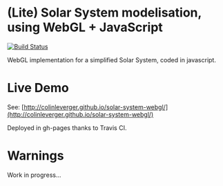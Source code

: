 # (Lite) Solar System modelisation, using WebGL + JavaScript

[![Build Status](https://travis-ci.org/ColinLeverger/solar-system-webgl.svg?branch=master)](https://travis-ci.org/ColinLeverger/solar-system-webgl)

WebGL implementation for a simplified Solar System, coded in javascript.

# Live Demo

See: [http://colinleverger.github.io/solar-system-webgl/](http://colinleverger.github.io/solar-system-webgl/)

Deployed in gh-pages thanks to Travis CI.

# Warnings

Work in progress...

